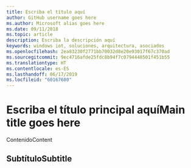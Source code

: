 ```yaml
---
title: Escriba el título aquí
author: GitHub username goes here
ms.author: Microsoft alias goes here
ms.date: 09/11/2018
ms.topic: article
description: Escriba la descripción aquí
keywords: windows iot, soluciones, arquitectura, asociados
ms.openlocfilehash: 2ea83230f2771bb70032d8e20e93017f67c370ad
ms.sourcegitcommit: 9ec4716afde25fdc8b94f7c0794448501f451b55
ms.translationtype: HT
ms.contentlocale: es-ES
ms.lasthandoff: 06/17/2019
ms.locfileid: "60167680"
---
```

# <a name="main-title-goes-here"></a><span data-ttu-id="a5018-104">Escriba el título principal aquí</span><span class="sxs-lookup"><span data-stu-id="a5018-104">Main title goes here</span></span>

<span data-ttu-id="a5018-105">Contenido</span><span class="sxs-lookup"><span data-stu-id="a5018-105">Content</span></span>

## <a name="subtitle"></a><span data-ttu-id="a5018-106">Subtítulo</span><span class="sxs-lookup"><span data-stu-id="a5018-106">Subtitle</span></span>
